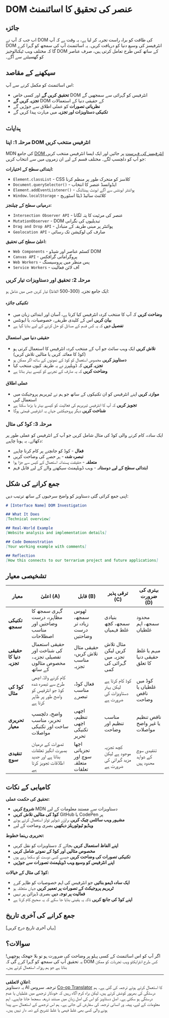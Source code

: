 <!--
CO_OP_TRANSLATOR_METADATA:
{
  "original_hash": "947ca5ce7c94aee9c7de7034e762bc17",
  "translation_date": "2025-10-22T14:53:12+00:00",
  "source_file": "3-terrarium/3-intro-to-DOM-and-closures/assignment.md",
  "language_code": "ur"
}
-->
# DOM عنصر کی تحقیق کا اسائنمنٹ

## جائزہ

اب جب کہ آپ نے DOM کی طاقت کو براہ راست تجربہ کر لیا ہے، یہ وقت ہے کہ آپ DOM انٹرفیسز کی وسیع دنیا کو دریافت کریں۔ یہ اسائنمنٹ آپ کی سمجھ کو گہرا کرے گا کہ مختلف ویب ٹیکنالوجیز DOM کے ساتھ کس طرح تعامل کرتی ہیں، صرف عناصر کو گھسیٹنے سے آگے۔

## سیکھنے کے مقاصد

اس اسائنمنٹ کو مکمل کرنے سے آپ:
- **تحقیق کریں گے** اور کسی خاص DOM انٹرفیس کو گہرائی سے سمجھیں گے
- **تجزیہ کریں گے** DOM کے حقیقی دنیا کے استعمالات
- **نظریاتی تصورات** کو عملی اطلاق سے جوڑیں گے
- **تکنیکی دستاویزات اور تجزیہ** میں مہارت پیدا کریں گے

## ہدایات

### مرحلہ 1: اپنا DOM انٹرفیس منتخب کریں

MDN کی جامع [DOM انٹرفیسز کی فہرست](https://developer.mozilla.org/docs/Web/API/Document_Object_Model) پر جائیں اور ایک ایسا انٹرفیس منتخب کریں جو آپ کو دلچسپ لگے۔ مختلف قسم کے لیے ان زمروں میں سے انتخاب کریں:

**ابتدائی سطح کے اختیارات:**
- `Element.classList` - CSS کلاسز کو متحرک طور پر منظم کرنا
- `Document.querySelector()` - ایڈوانسڈ عنصر کا انتخاب
- `Element.addEventListener()` - پوائنٹر ایونٹس سے آگے ایونٹ ہینڈلنگ
- `Window.localStorage` - کلائنٹ سائیڈ ڈیٹا اسٹوریج

**درمیانی سطح کے چیلنجز:**
- `Intersection Observer API` - عنصر کی مرئیت کا پتہ لگانا
- `MutationObserver` - DOM تبدیلیوں کی نگرانی
- `Drag and Drop API` - پوائنٹر پر مبنی طریقہ کے متبادل
- `Geolocation API` - صارف کی لوکیشن تک رسائی

**اعلیٰ سطح کی تحقیق:**
- `Web Components` - کسٹم عناصر اور شیڈو DOM
- `Canvas API` - پروگراماتی گرافکس
- `Web Workers` - پس منظر میں پروسیسنگ
- `Service Workers` - آف لائن فعالیت

### مرحلہ 2: تحقیق اور دستاویزات تیار کریں

ایک جامع تجزیہ (300-500 الفاظ) تیار کریں جس میں شامل ہو:

#### تکنیکی جائزہ
- **وضاحت کریں** کہ آپ کا منتخب کردہ انٹرفیس کیا کرتا ہے، آسان اور ابتدائی زبان میں
- **بیان کریں** اس کے کلیدی طریقے، خصوصیات، یا ایونٹس
- **تفصیل دیں** کہ یہ کس قسم کے مسائل کو حل کرنے کے لیے بنایا گیا ہے

#### حقیقی دنیا میں استعمال
- **تلاش کریں** ایک ویب سائٹ جو آپ کے منتخب کردہ انٹرفیس کا استعمال کرتی ہو (کوڈ کا معائنہ کریں یا مثالیں تلاش کریں)
- **دستاویز کریں** مخصوص استعمال کو کوڈ کے نمونوں کے ساتھ اگر ممکن ہو
- **تجزیہ کریں** کہ ڈویلپرز نے یہ طریقہ کیوں منتخب کیا
- **وضاحت کریں** کہ یہ صارف کے تجربے کو کیسے بہتر بناتا ہے

#### عملی اطلاق
- **موازنہ کریں** اپنے انٹرفیس کو ان تکنیکوں کے ساتھ جو ہم نے ٹیریریم پروجیکٹ میں استعمال کیں
- **تجویز کریں** کہ آپ کا انٹرفیس ٹیریریم کی فعالیت کو کیسے بہتر یا بڑھا سکتا ہے
- **شناخت کریں** دیگر پروجیکٹس جہاں یہ انٹرفیس قیمتی ہوگا

### مرحلہ 3: کوڈ کی مثال

ایک سادہ، کام کرنے والی کوڈ کی مثال شامل کریں جو آپ کے انٹرفیس کو عملی طور پر دکھائے۔ یہ ہونا چاہیے:
- **فعال** - کوڈ کو جانچنے پر کام کرنا چاہیے
- **تبصرہ شدہ** - ہر حصے کی وضاحت کریں
- **متعلقہ** - حقیقت پسندانہ استعمال کے کیس سے جڑا ہوا
- **ابتدائی سطح کے لیے دوستانہ** - ویب ڈویلپمنٹ سیکھنے والے کے لیے قابل فہم

## جمع کرانے کی شکل

اپنی جمع کرائی گئی دستاویز کو واضح سرخیوں کے ساتھ ترتیب دیں:

```markdown
# [Interface Name] DOM Investigation

## What It Does
[Technical overview]

## Real-World Example
[Website analysis and implementation details]

## Code Demonstration
[Your working example with comments]

## Reflection
[How this connects to our terrarium project and future applications]
```

## تشخیصی معیار

| معیار | اعلیٰ (A) | قابل (B) | ترقی پذیر (C) | بہتری کی ضرورت (D) |
|-------|-----------|----------|---------------|--------------------|
| **تکنیکی سمجھ** | گہری سمجھ کا مظاہرہ، درست وضاحتیں اور مناسب اصطلاحات | ٹھوس سمجھ، زیادہ تر درست وضاحتیں | بنیادی سمجھ، کچھ غلط فہمیاں | محدود سمجھ، اہم غلطیاں |
| **حقیقی دنیا کا تجزیہ** | حقیقی استعمال کی شناخت اور تفصیلی تجزیہ، مخصوص مثالوں کے ساتھ | حقیقی مثال تلاش کریں، مناسب تجزیہ | مثال تلاش کریں لیکن تجزیہ میں گہرائی کی کمی | مبہم یا غلط حقیقی دنیا کا تعلق |
| **کوڈ کی مثال** | کام کرنے والا، اچھی طرح سے تبصرہ شدہ کوڈ جو انٹرفیس کو واضح طور پر ظاہر کرتا ہے | فعال کوڈ، مناسب تبصرے | کوڈ کام کرتا ہے لیکن بہتر دستاویزات کی ضرورت ہے | کوڈ میں غلطیاں یا ناقص وضاحت |
| **تحریری معیار** | واضح، دلچسپ تحریر، مناسب ساخت اور تکنیکی مواصلات | اچھی تنظیم، اچھی تکنیکی تحریر | مناسب تنظیم اور وضاحت | ناقص تنظیم یا غیر واضح مواصلات |
| **تنقیدی سوچ** | تصورات کے درمیان بصیرت انگیز تعلقات بناتا ہے اور جدید اطلاقات تجویز کرتا ہے | اچھا تجزیاتی سوچ اور متعلقہ تعلقات | کچھ تجزیہ موجود ہے لیکن مزید گہرائی کی ضرورت ہے | تنقیدی سوچ کے شواہد محدود ہیں |

## کامیابی کے نکات

**تحقیق کی حکمت عملی:**
- **شروع کریں** MDN دستاویزات سے مستند معلومات کے لیے
- **کوڈ کی مثالیں تلاش کریں** GitHub یا CodePen پر
- **مشہور ویب سائٹس چیک کریں** براؤزر ڈیولپر ٹولز استعمال کرتے ہوئے
- **ویڈیو ٹیوٹوریلز دیکھیں** بصری وضاحت کے لیے

**تحریری رہنما خطوط:**
- **اپنے الفاظ استعمال کریں** بجائے کہ دستاویزات کو نقل کریں
- **مخصوص مثالیں اور کوڈ کے نمونے شامل کریں**
- **تکنیکی تصورات کی وضاحت کریں** جیسے کسی دوست کو سکھا رہے ہوں
- **اپنے انٹرفیس کو وسیع ویب ڈویلپمنٹ تصورات سے جوڑیں**

**کوڈ کی مثال کے خیالات:**
- **ایک سادہ ڈیمو بنائیں** جو انٹرفیس کی اہم خصوصیات کو ظاہر کرے
- **ٹریریم پروجیکٹ کے تصورات پر تعمیر کریں** جہاں متعلقہ ہو
- **فعالیت پر توجہ دیں** بصری ڈیزائن پر نہیں
- **اپنے کوڈ کی جانچ کریں** تاکہ یہ یقینی بنایا جا سکے کہ یہ صحیح کام کرتا ہے

## جمع کرانے کی آخری تاریخ

[یہاں آخری تاریخ درج کریں]

## سوالات؟

اگر آپ کو اس اسائنمنٹ کے کسی پہلو پر وضاحت کی ضرورت ہو تو بلا جھجک پوچھیں! یہ تحقیق آپ کی سمجھ کو گہرا کرے گی کہ DOM کس طرح انٹرایکٹو ویب تجربات کو ممکن بناتا ہے جو ہم روزانہ استعمال کرتے ہیں۔

---

**اعلانِ لاتعلقی**:  
یہ دستاویز AI ترجمہ سروس [Co-op Translator](https://github.com/Azure/co-op-translator) کا استعمال کرتے ہوئے ترجمہ کی گئی ہے۔ ہم درستگی کی بھرپور کوشش کرتے ہیں، لیکن براہ کرم آگاہ رہیں کہ خودکار ترجمے میں غلطیاں یا عدم درستگی ہو سکتی ہے۔ اصل دستاویز کو اس کی اصل زبان میں مستند ذریعہ سمجھا جانا چاہیے۔ اہم معلومات کے لیے، پیشہ ور انسانی ترجمہ کی سفارش کی جاتی ہے۔ ہم اس ترجمے کے استعمال سے پیدا ہونے والی کسی بھی غلط فہمی یا غلط تشریح کے ذمہ دار نہیں ہیں۔
